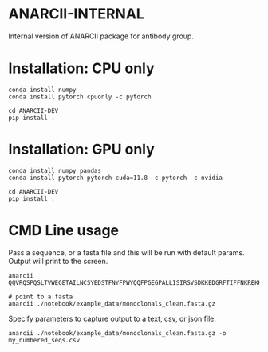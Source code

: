 # ANARCII-INTERNAL
Internal version of ANARCII package for antibody group.


# Installation: CPU only

```
conda install numpy
conda install pytorch cpuonly -c pytorch

cd ANARCII-DEV
pip install .

```

# Installation: GPU only

```
conda install numpy pandas
conda install pytorch pytorch-cuda=11.8 -c pytorch -c nvidia

cd ANARCII-DEV
pip install .

```

# CMD Line usage
Pass a sequence, or a fasta file and this will be run with default params. Output will print to the screen.
```
anarcii QQVRQSPQSLTVWEGETAILNCSYEDSTFNYFPWYQQFPGEGPALLISIRSVSDKKEDGRFTIFFNKREKKLSLHITDSQPGDSATYFCAARYQGGRALIFGTGTTVSVSPGSADAAAVTLLEQNPRWRLVPRGQ

# point to a fasta
anarcii ./notebook/example_data/monoclonals_clean.fasta.gz
```

Specify parameters to capture output to a text, csv, or json file.
```
anarcii ./notebook/example_data/monoclonals_clean.fasta.gz -o my_numbered_seqs.csv
```